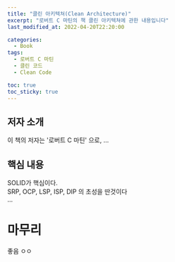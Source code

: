 ```yaml
---
title: "클린 아키텍쳐(Clean Architecture)"
excerpt: "로버트 C 마틴의 책 클린 아키텍쳐에 관한 내용입니다"
last_modified_at: 2022-04-20T22:20:00

categories:
  - Book
tags:
  - 로버트 C 마틴
  - 클린 코드
  - Clean Code

toc: true
toc_sticky: true
---
```


## 저자 소개
이 책의 저자는 '로버트 C 마틴' 으로, ...  
  
## 핵심 내용
SOLID가 핵심이다.  
SRP, OCP, LSP, ISP, DIP 의 초성을 딴것이다  
...  

# 마무리
좋음 ㅇㅇ  
